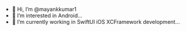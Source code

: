 - 👋 Hi, I’m @mayankkumar1
- 👀 I’m interested in Android...
- 🌱 I’m currently working in SwiftUI iOS XCFramework development...
<!---
mayankkumar1/mayankkumar1 is a ✨ special ✨ repository because its `README.md` (this file) appears on your GitHub profile.
You can click the Preview link to take a look at your changes.
--->
